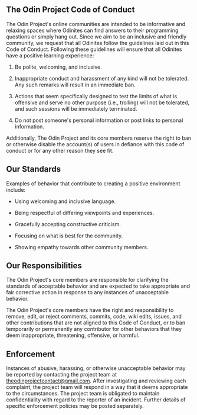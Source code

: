 ## The Odin Project Code of Conduct

The Odin Project's online communities are intended to be informative and relaxing spaces where Odinites can find answers to their programming questions or simply hang out.  Since we aim to be an inclusive and friendly community, we request that all Odinites follow the guidelines laid out in this Code of Conduct.  Following these guidelines will ensure that all Odinites have a positive learning experience:

1. Be polite, welcoming, and inclusive.

2. Inappropriate conduct and harassment of any kind will not be tolerated. Any such remarks will result in an immediate ban.

3. Actions that seem specifically designed to test the limits of what is offensive and serve no other purpose (i.e., trolling) will not be tolerated, and such sessions will be immediately terminated.

4. Do not post someone's personal information or post links to personal information.

Additionally, The Odin Project and its core members reserve the right to ban or otherwise disable the account(s) of users in defiance with this code of conduct or for any other reason they see fit.

## Our Standards

Examples of behavior that contribute to creating a positive environment include:

  * Using welcoming and inclusive language.

  * Being respectful of differing viewpoints and experiences.

  * Gracefully accepting constructive criticism.

  * Focusing on what is best for the community.

  * Showing empathy towards other community members.

## Our Responsibilities

The Odin Project's core members are responsible for clarifying the standards of acceptable behavior and are expected to take appropriate and fair corrective action in response to any instances of unacceptable behavior.

The Odin Project's core members have the right and responsibility to remove, edit, or reject comments, commits, code, wiki edits, issues, and other contributions that are not aligned to this Code of Conduct, or to ban temporarily or permanently any contributor for other behaviors that they deem inappropriate, threatening, offensive, or harmful.

## Enforcement

Instances of abusive, harassing, or otherwise unacceptable behavior may be reported by contacting the project team at <a href="mailto:theodinprojectcontact@gmail.com.com">theodinprojectcontact@gmail.com</a>. After investigating and reviewing each complaint, the project team will respond in a way that it deems appropriate to the circumstances. The project team is obligated to maintain confidentiality with regard to the reporter of an incident. Further details of specific enforcement policies may be posted separately.

